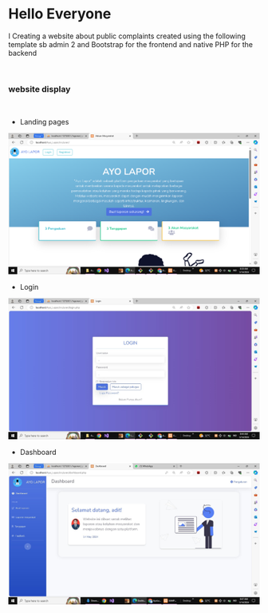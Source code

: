 # Hello Everyone
I Creating a website about public complaints created using the following template sb admin 2 and Bootstrap for the frontend and native PHP for the backend

<br>
<h3>website display</h3>

<br>

- Landing pages

<img src="assets/img/image.png" alt="">

<br>

- Login

<img src="assets/img/Login pemweb.jpeg">

<br>

- Dashboard

<img src="assets/img/dashboard user.jpeg">

